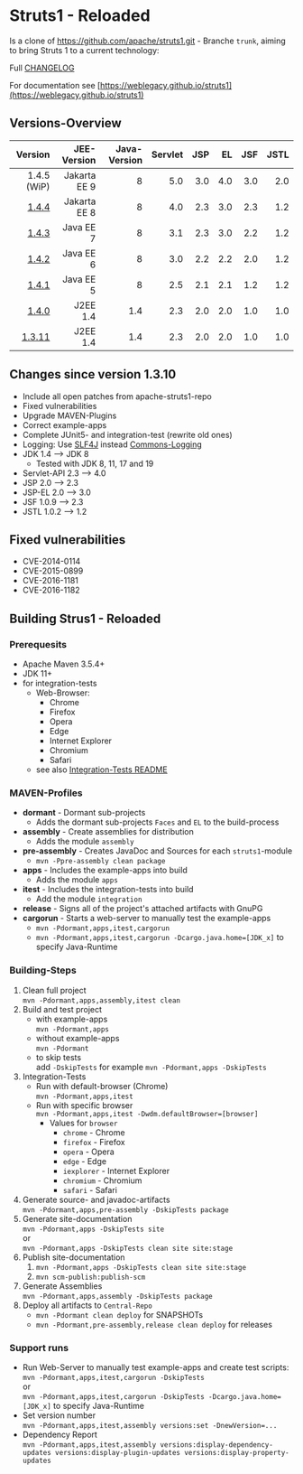 # Struts1 - Reloaded

Is a clone of <https://github.com/apache/struts1.git> - Branche `trunk`, aiming to bring Struts 1 to a current technology:

Full [CHANGELOG](CHANGELOG.md)

For documentation see [https://weblegacy.github.io/struts1](https://weblegacy.github.io/struts1)

## Versions-Overview

| Version                                                             | JEE-Version  | Java-Version | Servlet | JSP | EL  | JSF | JSTL |
|--------------------------------------------------------------------:|-------------:|-------------:|--------:|----:|----:|----:|-----:|
|                                                         1.4.5 (WiP) | Jakarta EE 9 |            8 |     5.0 | 3.0 | 4.0 | 3.0 |  2.0 |
|   [1.4.4](https://github.com/weblegacy/struts1/releases/tag/v1.4.4) | Jakarta EE 8 |            8 |     4.0 | 2.3 | 3.0 | 2.3 |  1.2 |
|   [1.4.3](https://github.com/weblegacy/struts1/releases/tag/v1.4.3) |    Java EE 7 |            8 |     3.1 | 2.3 | 3.0 | 2.2 |  1.2 |
|   [1.4.2](https://github.com/weblegacy/struts1/releases/tag/v1.4.2) |    Java EE 6 |            8 |     3.0 | 2.2 | 2.2 | 2.0 |  1.2 |
|   [1.4.1](https://github.com/weblegacy/struts1/releases/tag/v1.4.1) |    Java EE 5 |            8 |     2.5 | 2.1 | 2.1 | 1.2 |  1.2 |
|   [1.4.0](https://github.com/weblegacy/struts1/releases/tag/v1.4.0) |     J2EE 1.4 |          1.4 |     2.3 | 2.0 | 2.0 | 1.0 |  1.0 |
| [1.3.11](https://github.com/weblegacy/struts1/releases/tag/v1.3.11) |     J2EE 1.4 |          1.4 |     2.3 | 2.0 | 2.0 | 1.0 |  1.0 |

## Changes since version 1.3.10

* Include all open patches from apache-struts1-repo
* Fixed vulnerabilities
* Upgrade MAVEN-Plugins
* Correct example-apps
* Complete JUnit5- and integration-test (rewrite old ones)
* Logging: Use [SLF4J](https://www.slf4j.org/) instead [Commons-Logging](https://commons.apache.org/proper/commons-logging/index.html)
* JDK 1.4 --> JDK 8
  * Tested with JDK 8, 11, 17 and 19
* Servlet-API 2.3 --> 4.0
* JSP 2.0 --> 2.3
* JSP-EL 2.0 --> 3.0
* JSF 1.0.9 --> 2.3
* JSTL 1.0.2 --> 1.2

## Fixed vulnerabilities

* CVE-2014-0114
* CVE-2015-0899
* CVE-2016-1181
* CVE-2016-1182

## Building Strus1 - Reloaded

### Prerequesits

* Apache Maven 3.5.4\+
* JDK 11\+
* for integration-tests
  * Web-Browser:
    * Chrome
    * Firefox
    * Opera
    * Edge
    * Internet Explorer
    * Chromium
    * Safari
  * see also [Integration-Tests README](integration/apps-it-selenium/README.md)

### MAVEN-Profiles

* **dormant** - Dormant sub-projects
  * Adds the dormant sub-projects `Faces` and `EL` to the build-process
* **assembly** - Create assemblies for distribution
  * Adds the module `assembly`
* **pre-assembly** - Creates JavaDoc and Sources for each `struts1`-module
  * `mvn -Ppre-assembly clean package`
* **apps** - Includes the example-apps into build
  * Adds the module `apps`
* **itest** - Includes the integration-tests into build
  * Add the module `integration`
* **release** - Signs all of the project's attached artifacts with GnuPG
* **cargorun** - Starts a web-server to manually test the example-apps
  * `mvn -Pdormant,apps,itest,cargorun`
  * `mvn -Pdormant,apps,itest,cargorun -Dcargo.java.home=[JDK_x]` to specify Java-Runtime

### Building-Steps

1. Clean full project  
   `mvn -Pdormant,apps,assembly,itest clean`
2. Build and test project
   * with example-apps  
     `mvn -Pdormant,apps`
   * without example-apps  
     `mvn -Pdormant`
   * to skip tests  
     add `-DskipTests` for example `mvn -Pdormant,apps -DskipTests`
3. Integration-Tests
   * Run with default-browser (Chrome)  
     `mvn -Pdormant,apps,itest`
   * Run with specific browser  
     `mvn -Pdormant,apps,itest -Dwdm.defaultBrowser=[browser]`
     * Values for `browser`
       * `chrome` - Chrome
       * `firefox` - Firefox
       * `opera` - Opera
       * `edge` - Edge
       * `iexplorer` - Internet Explorer
       * `chromium` - Chromium
       * `safari` - Safari
4. Generate source- and javadoc-artifacts  
   `mvn -Pdormant,apps,pre-assembly -DskipTests package`
5. Generate site-documentation  
   `mvn -Pdormant,apps -DskipTests site`  
   or  
   `mvn -Pdormant,apps -DskipTests clean site site:stage`
6. Publish site-documentation  
   1. `mvn -Pdormant,apps -DskipTests clean site site:stage`
   2. `mvn scm-publish:publish-scm`
7. Generate Assemblies  
   `mvn -Pdormant,apps,assembly -DskipTests package`
8. Deploy all artifacts to `Central-Repo`  
   * `mvn -Pdormant clean deploy` for SNAPSHOTs
   * `mvn -Pdormant,pre-assembly,release clean deploy` for releases

### Support runs

* Run Web-Server to manually test example-apps and create test scripts:  
  `mvn -Pdormant,apps,itest,cargorun -DskipTests`  
  or  
  `mvn -Pdormant,apps,itest,cargorun -DskipTests -Dcargo.java.home=[JDK_x]` to specify Java-Runtime
* Set version number  
  `mvn -Pdormant,apps,itest,assembly versions:set -DnewVersion=...`
* Dependency Report  
  `mvn -Pdormant,apps,itest,assembly versions:display-dependency-updates versions:display-plugin-updates versions:display-property-updates`
